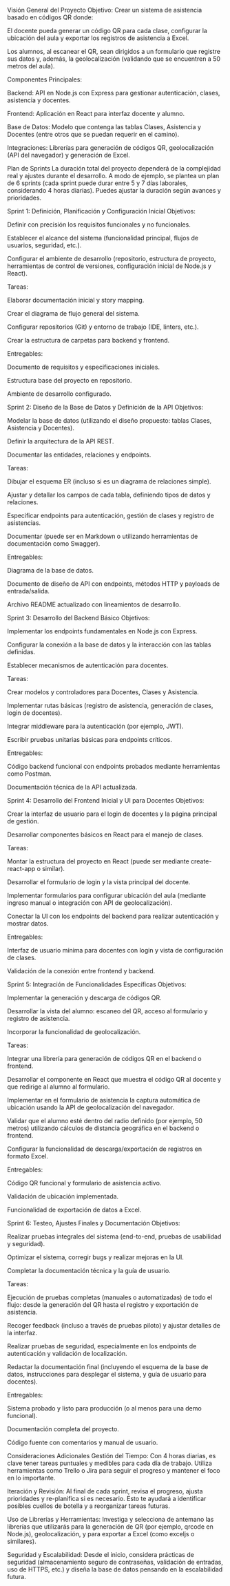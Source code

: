Visión General del Proyecto
Objetivo:
Crear un sistema de asistencia basado en códigos QR donde:

El docente pueda generar un código QR para cada clase, configurar la ubicación del aula y exportar los registros de asistencia a Excel.

Los alumnos, al escanear el QR, sean dirigidos a un formulario que registre sus datos y, además, la geolocalización (validando que se encuentren a 50 metros del aula).

Componentes Principales:

Backend: API en Node.js con Express para gestionar autenticación, clases, asistencia y docentes.

Frontend: Aplicación en React para interfaz docente y alumno.

Base de Datos: Modelo que contenga las tablas Clases, Asistencia y Docentes (entre otros que se puedan requerir en el camino).

Integraciones: Librerías para generación de códigos QR, geolocalización (API del navegador) y generación de Excel.

Plan de Sprints
La duración total del proyecto dependerá de la complejidad real y ajustes durante el desarrollo. A modo de ejemplo, se plantea un plan de 6 sprints (cada sprint puede durar entre 5 y 7 días laborales, considerando 4 horas diarias). Puedes ajustar la duración según avances y prioridades.

Sprint 1: Definición, Planificación y Configuración Inicial
Objetivos:

Definir con precisión los requisitos funcionales y no funcionales.

Establecer el alcance del sistema (funcionalidad principal, flujos de usuarios, seguridad, etc.).

Configurar el ambiente de desarrollo (repositorio, estructura de proyecto, herramientas de control de versiones, configuración inicial de Node.js y React).

Tareas:

Elaborar documentación inicial y story mapping.

Crear el diagrama de flujo general del sistema.

Configurar repositorios (Git) y entorno de trabajo (IDE, linters, etc.).

Crear la estructura de carpetas para backend y frontend.

Entregables:

Documento de requisitos y especificaciones iniciales.

Estructura base del proyecto en repositorio.

Ambiente de desarrollo configurado.

Sprint 2: Diseño de la Base de Datos y Definición de la API
Objetivos:

Modelar la base de datos (utilizando el diseño propuesto: tablas Clases, Asistencia y Docentes).

Definir la arquitectura de la API REST.

Documentar las entidades, relaciones y endpoints.

Tareas:

Dibujar el esquema ER (incluso si es un diagrama de relaciones simple).

Ajustar y detallar los campos de cada tabla, definiendo tipos de datos y relaciones.

Especificar endpoints para autenticación, gestión de clases y registro de asistencias.

Documentar (puede ser en Markdown o utilizando herramientas de documentación como Swagger).

Entregables:

Diagrama de la base de datos.

Documento de diseño de API con endpoints, métodos HTTP y payloads de entrada/salida.

Archivo README actualizado con lineamientos de desarrollo.

Sprint 3: Desarrollo del Backend Básico
Objetivos:

Implementar los endpoints fundamentales en Node.js con Express.

Configurar la conexión a la base de datos y la interacción con las tablas definidas.

Establecer mecanismos de autenticación para docentes.

Tareas:

Crear modelos y controladores para Docentes, Clases y Asistencia.

Implementar rutas básicas (registro de asistencia, generación de clases, login de docentes).

Integrar middleware para la autenticación (por ejemplo, JWT).

Escribir pruebas unitarias básicas para endpoints críticos.

Entregables:

Código backend funcional con endpoints probados mediante herramientas como Postman.

Documentación técnica de la API actualizada.

Sprint 4: Desarrollo del Frontend Inicial y UI para Docentes
Objetivos:

Crear la interfaz de usuario para el login de docentes y la página principal de gestión.

Desarrollar componentes básicos en React para el manejo de clases.

Tareas:

Montar la estructura del proyecto en React (puede ser mediante create-react-app o similar).

Desarrollar el formulario de login y la vista principal del docente.

Implementar formularios para configurar ubicación del aula (mediante ingreso manual o integración con API de geolocalización).

Conectar la UI con los endpoints del backend para realizar autenticación y mostrar datos.

Entregables:

Interfaz de usuario mínima para docentes con login y vista de configuración de clases.

Validación de la conexión entre frontend y backend.

Sprint 5: Integración de Funcionalidades Específicas
Objetivos:

Implementar la generación y descarga de códigos QR.

Desarrollar la vista del alumno: escaneo del QR, acceso al formulario y registro de asistencia.

Incorporar la funcionalidad de geolocalización.

Tareas:

Integrar una librería para generación de códigos QR en el backend o frontend.

Desarrollar el componente en React que muestra el código QR al docente y que redirige al alumno al formulario.

Implementar en el formulario de asistencia la captura automática de ubicación usando la API de geolocalización del navegador.

Validar que el alumno esté dentro del radio definido (por ejemplo, 50 metros) utilizando cálculos de distancia geográfica en el backend o frontend.

Configurar la funcionalidad de descarga/exportación de registros en formato Excel.

Entregables:

Código QR funcional y formulario de asistencia activo.

Validación de ubicación implementada.

Funcionalidad de exportación de datos a Excel.

Sprint 6: Testeo, Ajustes Finales y Documentación
Objetivos:

Realizar pruebas integrales del sistema (end-to-end, pruebas de usabilidad y seguridad).

Optimizar el sistema, corregir bugs y realizar mejoras en la UI.

Completar la documentación técnica y la guía de usuario.

Tareas:

Ejecución de pruebas completas (manuales o automatizadas) de todo el flujo: desde la generación del QR hasta el registro y exportación de asistencia.

Recoger feedback (incluso a través de pruebas piloto) y ajustar detalles de la interfaz.

Realizar pruebas de seguridad, especialmente en los endpoints de autenticación y validación de localización.

Redactar la documentación final (incluyendo el esquema de la base de datos, instrucciones para desplegar el sistema, y guía de usuario para docentes).

Entregables:

Sistema probado y listo para producción (o al menos para una demo funcional).

Documentación completa del proyecto.

Código fuente con comentarios y manual de usuario.

Consideraciones Adicionales
Gestión del Tiempo:
Con 4 horas diarias, es clave tener tareas puntuales y medibles para cada día de trabajo. Utiliza herramientas como Trello o Jira para seguir el progreso y mantener el foco en lo importante.

Iteración y Revisión:
Al final de cada sprint, revisa el progreso, ajusta prioridades y re-planifica si es necesario. Esto te ayudará a identificar posibles cuellos de botella y a reorganizar tareas futuras.

Uso de Librerías y Herramientas:
Investiga y selecciona de antemano las librerías que utilizarás para la generación de QR (por ejemplo, qrcode en Node.js), geolocalización, y para exportar a Excel (como exceljs o similares).

Seguridad y Escalabilidad:
Desde el inicio, considera prácticas de seguridad (almacenamiento seguro de contraseñas, validación de entradas, uso de HTTPS, etc.) y diseña la base de datos pensando en la escalabilidad futura.

